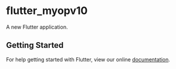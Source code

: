 # flutter_myopv10

A new Flutter application.

## Getting Started

For help getting started with Flutter, view our online
[documentation](https://flutter.io/).

